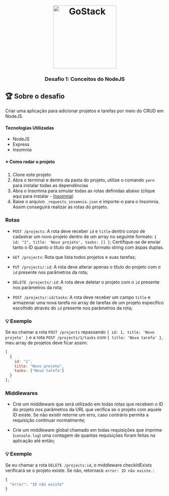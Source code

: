 <h1 align="center"> <img alt="GoStack" src="https://rocketseat-cdn.s3-sa-east-1.amazonaws.com/bootcamp-header.png" width="200px" /> </h1>

<h3 align="center"> Desafio 1: Conceitos do NodeJS </h3>

## :trophy: Sobre o desafio

Criar uma aplicação para adicionar projetos e tarefas por meio do CRUD em NodeJS.

#### Tecnologias Utilizadas
- NodeJS
- Express
- Insomnia

#### :star: Como rodar o projeto
1. Clone este projeto
2. Abra o terminal e dentro da pasta do projeto, utilize o comando `yarn` para instalar todas as dependências
3. Abra o Insomnia para simular todas as rotas definidas abaixo (clique aqui para instalar - [Insomnia](https://insomnia.rest))
4. Baixe o arquivo `_requests_insomnia.json` e importe-o para o Insomnia. Assim conseguirá realizar as rotas do projeto.

### Rotas

- `POST /projects`: A rota deve receber `id` e `title` dentro corpo de cadastrar um novo projeto dentro de um array no seguinte formato: `{ id: "1", title: 'Novo projeto', tasks: [] }`; Certifique-se de enviar tanto o ID quanto o título do projeto no formato string com àspas duplas.

- `GET /projects`: Rota que lista todos projetos e suas tarefas;

- `PUT /projects/:id`: A rota deve alterar apenas o título do projeto com o `id` presente nos parâmetros da rota;

- `DELETE /projects/:id`: A rota deve deletar o projeto com o `id` presente nos parâmetros da rota;

- `POST /projects/:id/tasks`: A rota deve receber um campo `title` e armazenar uma nova tarefa no array de tarefas de um projeto específico escolhido através do `id` presente nos parâmetros da rota;

### :bulb: Exemplo

Se eu chamar a rota `POST /projects` repassando `{ id: 1, title: 'Novo projeto' }` e a rota `POST /projects/1/tasks` com `{ title: 'Nova tarefa' }`, meu array de projetos deve ficar assim:

```js
[
  {
    id: "1",
    title: "Novo projeto",
    tasks: ["Nova tarefa"]
  }
];
```

### Middlewares

- Crie um middleware que será utilizado em todas rotas que recebem o ID do projeto nos parâmetros da URL que verifica se o projeto com aquele ID existe. Se não existir retorne um erro, caso contrário permita a requisição continuar normalmente;

- Crie um middleware global chamado em todas requisições que imprime (`console.log`) uma contagem de quantas requisições foram feitas na aplicação até então;

### :bulb: Exemplo

Se eu chamar a rota `DELETE /projects:id`, o middleware checkIdExists verificará se o projeto existe. Se não, retornará: `error: ID não existe.`:

```js
{
  "error": "ID não existe"
}
```

